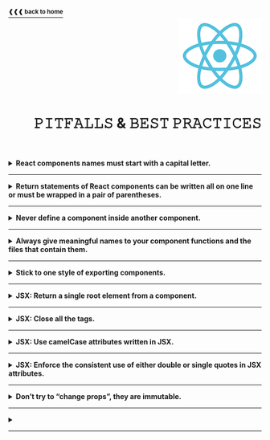 <a href="https://github.com/LisKorzun/react---technical-assignments/tree/main#readme-top">
    <sup><b>❰❰❰ back to home</b></sup>
</a>
<a name="top"></a>

<div align="right">
    <a href="https://react.dev/">
        <img alt="react logo" src="/extra-materials/images/react-logo.png" height="150"/>
    </a>
    <h1>𝙿𝙸𝚃𝙵𝙰𝙻𝙻𝚂 & 𝙱𝙴𝚂𝚃 𝙿𝚁𝙰𝙲𝚃𝙸𝙲𝙴𝚂</h1>
</div>
<br />
<br />

<details><summary><b>React components names must start with a capital letter.</b></summary><br/>

- React components are regular JavaScript functions, but their names must start with a capital letter or they won’t work!
    <div align='right'>
        <a href="https://react.dev/learn/your-first-component#step-2-define-the-function">
            <sup><b>React Docs ❱❱❱</b></sup>
        </a>
    </div>
</details><hr/>

<details><summary><b>Return statements of React components can be written all on one line or must be wrapped in a pair of parentheses.</b></summary><br/>

- Without parentheses, any code on the lines after return will be ignored!
    <div align='right'>
        <a href="https://react.dev/learn/your-first-component#step-3-add-markup">
            <sup><b>React Docs ❱❱❱</b></sup>
        </a>
    </div>
</details><hr/>

<details><summary><b>Never define a component inside another component.</b></summary><br/>

- Components can render other components, but you must never nest their definitions:
```js
export default function Gallery() {
  function Profile() {
    // ...
  }
  // ...
}
```
- The snippet above is very slow and causes bugs. Instead, define every component at the top level.
- Components are regular JavaScript functions, so you can keep multiple components in the same file. 
This is convenient when components are relatively small or tightly related to each other. 
If this file gets crowded, you can always move it to a separate file.

**⛓ When a child component needs some data from a parent, pass it by props instead of nesting definitions.**
    <div align='right'>
        <a href="https://react.dev/learn/your-first-component#nesting-and-organizing-components">
            <sup><b>React Docs ❱❱❱</b></sup>
        </a>
    </div>
</details><hr/>

<details><summary><b>Always give meaningful names to your component functions and the files that contain them.</b></summary><br/>

- Components without names, like `export default () => {}`, are discouraged because they make debugging harder.
<div align='right'>
    <a href="https://react.dev/learn/importing-and-exporting-components#default-vs-named-exports">
        <sup><b>React Docs ❱❱❱</b></sup>
    </a>
</div>
</details><hr/>

<details><summary><b>Stick to one style of exporting components.</b></summary><br/>

- People often use default exports if the file exports only one component, and use named exports if it exports multiple components and values.
- To reduce the potential confusion between default and named exports, some teams choose to only stick to one style (default or named), or avoid mixing them in a single file. Do what works best for you!
<div align='right'>
    <a href="https://react.dev/learn/importing-and-exporting-components#exporting-and-importing-multiple-components-from-the-same-file">
        <sup><b>React Docs ❱❱❱</b></sup>
    </a>
</div>
</details><hr/>

<details><summary><b>JSX: Return a single root element from a component.</b></summary><br/>

- To return multiple elements from a component, wrap them with a single parent tag e.g. `<div>` or `<>`.
  This empty tag is called a [Fragment](https://react.dev/reference/react/Fragment).
<div align='right'>
    <a href="https://react.dev/learn/writing-markup-with-jsx#1-return-a-single-root-element">
        <sup><b>React Docs ❱❱❱</b></sup>
    </a>
</div>
</details><hr/>

<details><summary><b>JSX: Close all the tags.</b></summary><br/>

- JSX requires tags to be explicitly closed: self-closing tags like <img> must become `<img />`, and wrapping tags like `<li> oranges` must be written as `<li>oranges</li>`.
<div align='right'>
    <a href="https://react.dev/learn/writing-markup-with-jsx#2-close-all-the-tags">
        <sup><b>React Docs ❱❱❱</b></sup>
    </a>
</div>
</details><hr/>

<details><summary><b>JSX: Use camelCase attributes written in JSX.</b></summary><br/>

- JSX turns into JavaScript and attributes written in JSX become keys of JavaScript objects.
  In your own components, you will often want to read those attributes into variables.
  But JavaScript has limitations on variable names. For example, their names can’t contain dashes or be reserved words like `class`.
  This is why, in React, many HTML and SVG attributes are written in camelCase. See [the list of DOM component props](https://react.dev/reference/react-dom/components/common#common-props).
- For historical reasons, `aria-*` and `data-*` attributes are written as in HTML with dashes.
<div align='right'>
    <a href="">
        <sup><b>React Docs ❱❱❱</b></sup>
    </a>
</div>
</details><hr/>

<details><summary><b>JSX: Enforce the consistent use of either double or single quotes in JSX attributes.</b></summary><br/>

- JSX attribute values can contain string literals, which are delimited with single or double quotes.
- Unlike string literals in JavaScript, string literals within JSX attributes can’t contain escaped quotes.
- You can use [ESLint rule](https://eslint.org/docs/latest/rules/jsx-quotes) to enforce the consistent use of either double or single quotes in JSX attributes.
  - **"prefer-double"** (default) enforces the use of double quotes for all JSX attribute values that don’t contain a double quote: 
    - `jsx-quotes: ["error", "prefer-double"]`
  - **"prefer-single"** enforces the use of single quotes for all JSX attribute values that don’t contain a single quote: 
    - `jsx-quotes: ["error", "prefer-single"]`
  
  <div align='right'>
      <a href="https://react.dev/learn/javascript-in-jsx-with-curly-braces#passing-strings-with-quotes">
          <sup><b>React Docs ❱❱❱</b></sup>
      </a>
  </div>
</details><hr/>

<details><summary><b>Don’t try to “change props”, they are immutable. </b></summary><br/>

- When you need to respond to the user input (like changing the selected color), you will need to “set state”.
  <div align='right'>
      <a href="https://react.dev/learn/passing-props-to-a-component#how-props-change-over-time">
          <sup><b>React Docs ❱❱❱</b></sup>
      </a>
  </div>
</details><hr/>

<details><summary><b></b></summary><br/>

- 
  <div align='right'>
      <a href="">
          <sup><b>React Docs ❱❱❱</b></sup>
      </a>
  </div>
</details><hr/>

